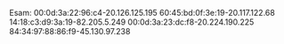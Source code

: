Esam: 
00:0d:3a:22:96:c4-20.126.125.195
60:45:bd:0f:3e:19-20.117.122.68
14:18:c3:d9:3a:19-82.205.5.249
00:0d:3a:23:dc:f8-20.224.190.225
84:34:97:88:86:f9-45.130.97.238


